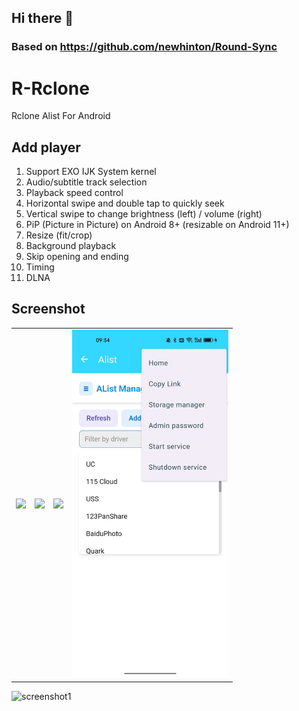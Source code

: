 ## Hi there 👋

### Based on https://github.com/newhinton/Round-Sync

# R-Rclone

Rclone Alist For Android

## Add player
1. Support EXO IJK System kernel
2. Audio/subtitle track selection
3. Playback speed control
4. Horizontal swipe and double tap to quickly seek
5. Vertical swipe to change brightness (left) / volume (right)
6. PiP (Picture in Picture) on Android 8+ (resizable on Android 11+)
7. Resize (fit/crop)
8. Background playback
9. Skip opening and ending
10. Timing
11. DLNA


## Screenshot
<table class="half">
    <tr>
        <td>
    <img src="https://raw.githubusercontent.com/NextPlayerCloud/R-Rclone/main/screenshot/screenshot2.jpg" width="250"/>
            </td>
        <td><img src="https://raw.githubusercontent.com/NextPlayerCloud/R-Rclone/main/screenshot/screenshot3.jpg" width="250"/></td>
        <td><img src="https://raw.githubusercontent.com/NextPlayerCloud/R-Rclone/main/screenshot/screenshot4.jpg" width="250"/></td>
        <td><img src="https://raw.githubusercontent.com/NextPlayerCloud/CloudPlex/main/screenshot/86AD21589B2C6C0A491279F65A75D75C.jpg" width="250"/></td>
        </tr>
</table>

![screenshot1](https://raw.githubusercontent.com/NextPlayerCloud/R-Rclone/main/screenshot/screenshot1.jpg)

